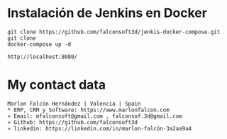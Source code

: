 # Instalación de Jenkins en Docker
````
git clone https://github.com/falconsoft3d/jenkis-docker-compose.git
git clone 
docker-compose up -d
````

````
http://localhost:8080/
````


# My contact data
```
Marlon Falcón Hernández | Valencia | Spain
* ERP, CRM y Software: https://www.marlonfalcon.com
» Email: mfalconsoft@gmail.com , falconsof.3d@gmail.com
» Github: https://github.com/falconsoft3d
» linkedin: https://linkedin.com/in/marlon-falcón-3a2aa9a4
```
